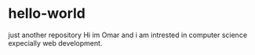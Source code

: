 # hello-world
just another repository
Hi im Omar and i am intrested in computer science expecially web development.
